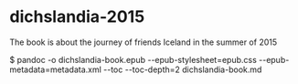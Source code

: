 # dichslandia-2015
The book is about the journey of friends Iceland in the summer of 2015

$ pandoc -o dichslandia-book.epub --epub-stylesheet=epub.css --epub-metadata=metadata.xml --toc --toc-depth=2 dichslandia-book.md 

